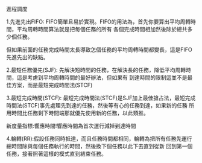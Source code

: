 進程調度

1.先進先出FIFO:
FIFO簡單且易於實現。FIFO的用法為，首先你要算出平均周轉時間，平均周轉時間算法就是把每個任務的所有
各個完成時間相加然後除於總共多少個任務。

但如果前面的任務完成時間太長導致怎個任務的平均周轉時間都變長，這是FIFO先進先出的缺點。

2.最短任務優先(SJF):
先解決短時間的任務，在解決長的任務，降低平均周轉時間，這是考慮到平均周轉時間的最好辦法，但如果有
到達時間的限制這並不是最佳方案，而是最短完成時間法(STCF)

3.最短完成時間(STCF):
最短完成時間法(STCF)是SJF加上最佳搶占法，最短完成時間法(STCF)事先處理先到達的任務，然後等有心的任務到達，如果新的任務
所用時間比任務剩下時間端那就優先使用新的任務，以此類推。

新度量指標:響應時間!響應時間為首次運行減掉到達時間

4.輪轉(RR):假設任務同時抵達，而且任務時間都相同，輪轉為把所有任務先運行總時間除與每個任務執行的時間，然後換下個任務以此下去直到從新
回到第一個任務，接著照著這樣的模式直到結束任務。
